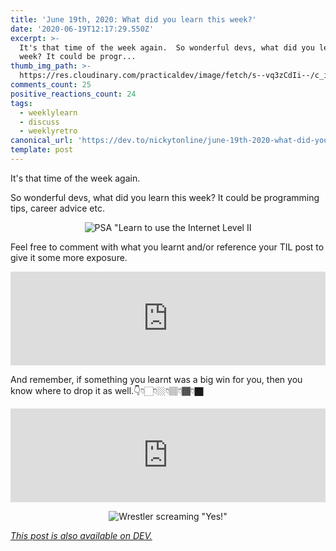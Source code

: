 ```yaml
---
title: 'June 19th, 2020: What did you learn this week?'
date: '2020-06-19T12:17:29.550Z'
excerpt: >-
  It's that time of the week again.  So wonderful devs, what did you learn this
  week? It could be progr...
thumb_img_path: >-
  https://res.cloudinary.com/practicaldev/image/fetch/s--vq3zCdIi--/c_imagga_scale,f_auto,fl_progressive,h_420,q_auto,w_1000/https://res.cloudinary.com/practicaldev/image/fetch/s--dhnsAbOS--/c_imagga_scale%2Cf_auto%2Cfl_progressive%2Ch_420%2Cq_auto%2Cw_1000/https://dev-to-uploads.s3.amazonaws.com/i/zfsydkk8w4gkduwm4w2e.png
comments_count: 25
positive_reactions_count: 24
tags:
  - weeklylearn
  - discuss
  - weeklyretro
canonical_url: 'https://dev.to/nickytonline/june-19th-2020-what-did-you-learn-this-week-13bj'
template: post
---
```

It's that time of the week again.

So wonderful devs, what did you learn this week? It could be programming tips, career advice etc.

<center>

![PSA "Learn to use the Internet Level II](https://media.giphy.com/media/SPZFhfUJjsJO0/giphy.gif)

</center>

Feel free to comment with what you learnt and/or reference your TIL post to give it some more exposure.


<iframe class="liquidTag" src="https://dev.to/embed/tag?args=todayilearned" style="border: 0; width: 100%;"></iframe>


And remember, if something you learnt was a big win for you, then you know where to drop it as well.👇👇🏻👇🏼👇🏽👇🏾👇🏿


<iframe class="liquidTag" src="https://dev.to/embed/link?args=https%3A%2F%2Fdev.to%2Fdevteam%2Fwhat-was-your-win-this-week-k04" style="border: 0; width: 100%;"></iframe>


<center>

![Wrestler screaming "Yes!"](https://media.giphy.com/media/2RGhmKXcl0ViM/giphy.gif)

</center>

*[This post is also available on DEV.](https://dev.to/nickytonline/june-19th-2020-what-did-you-learn-this-week-13bj)*


<script>
const parent = document.getElementsByTagName('head')[0];
const script = document.createElement('script');
script.type = 'text/javascript';
script.src = 'https://cdnjs.cloudflare.com/ajax/libs/iframe-resizer/4.1.1/iframeResizer.min.js';
script.charset = 'utf-8';
script.onload = function() {
    window.iFrameResize({}, '.liquidTag');
};
parent.appendChild(script);
</script>    
